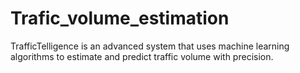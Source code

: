 # Trafic_volume_estimation
TrafficTelligence is an advanced system that uses machine learning algorithms to estimate and predict traffic volume with precision.
